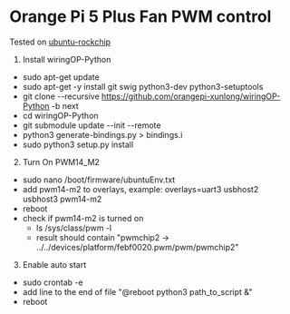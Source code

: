 # Orange Pi 5 Plus Fan PWM control

Tested on [ubuntu-rockchip](https://github.com/Joshua-Riek/ubuntu-rockchip)

1. Install wiringOP-Python
 - sudo apt-get update
 - sudo apt-get -y install git swig python3-dev python3-setuptools
 - git clone --recursive https://github.com/orangepi-xunlong/wiringOP-Python -b next
 - cd wiringOP-Python
 - git submodule update --init --remote
 - python3 generate-bindings.py > bindings.i
 - sudo python3 setup.py install
2. Turn On PWM14_M2
 - sudo nano /boot/firmware/ubuntuEnv.txt
 - add pwm14-m2 to overlays, example: overlays=uart3 usbhost2 usbhost3 pwm14-m2
 - reboot
 - check if pwm14-m2 is turned on
    - ls /sys/class/pwm -l
    - result should contain "pwmchip2 -> ../../devices/platform/febf0020.pwm/pwm/pwmchip2"
3. Enable auto start
 - sudo crontab -e
 - add line to the end of file "@reboot python3 path_to_script &"
 - reboot

